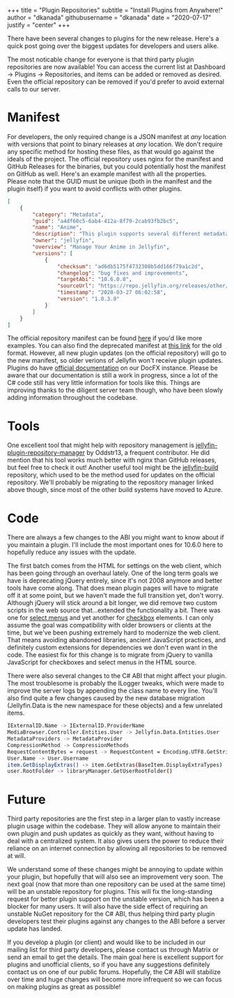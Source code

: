 +++
title = "Plugin Repositories"
subtitle = "Install Plugins from Anywhere!"
author = "dkanada"
githubusername = "dkanada"
date = "2020-07-17"
justify = "center"
+++

There have been several changes to plugins for the new release.
Here's a quick post going over the biggest updates for developers and users alike.
<!--more-->
The most noticable change for everyone is that third party plugin repositories are now available!
You can access the current list at Dashboard -> Plugins -> Repositories, and items can be added or removed as desired.
Even the official repository can be removed if you'd prefer to avoid external calls to our server.

# Manifest

For developers, the only required change is a JSON manifest at *any* location with versions that point to binary releases at *any* location.
We don't require any specific method for hosting these files, as that would go against the ideals of the project.
The official repository uses nginx for the manifest and GitHub Releases for the binaries, but you could potentially host the manifest on GitHub as well.
Here's an example manifest with all the properties.
Please note that the GUID must be unique (both in the manifest and the plugin itself) if you want to avoid conflicts with other plugins.

```json
[
    {
        "category": "Metadata",
        "guid": "a4df60c5-6ab4-412a-8f79-2cab93fb2bc5",
        "name": "Anime",
        "description": "This plugin supports several different metadata providers and options for organizing your collection.",
        "owner": "jellyfin",
        "overview": "Manage Your Anime in Jellyfin",
        "versions": [
            {
                "checksum": "ad6db5175f4732308b5dd166f79a1c2d",
                "changelog": "bug fixes and improvements",
                "targetAbi": "10.6.0.0",
                "sourceUrl": "https://repo.jellyfin.org/releases/other/whats-this-plugin.zip.gif",
                "timestamp": "2020-03-27 06:02:58",
                "version": "1.0.3.0"
            }
        ]
    }
]
```

The official repository manifest can be found <a href="https://repo.jellyfin.org/releases/plugin/manifest-stable.json">here</a> if you'd like more examples.
You can also find the deprecated manifest at <a href="https://repo.jellyfin.org/releases/plugin/manifest.json">this link</a> for the old format.
However, all new plugin updates (on the official repository) will go to the new manifest, so older verions of Jellyfin won't receive plugin updates.
Plugins do have <a href="https://jellyfin.org/docs/plugin-api/MediaBrowser.Model.Updates.html">official documentation</a> on our DocFX instance.
Please be aware that our documentation is still a work in progress, since a lot of the C# code still has very little information for tools like this.
Things are improving thanks to the diligent server team though, who have been slowly adding information throughout the codebase.

# Tools

One excellent tool that might help with repository management is <a href="https://github.com/oddstr13/jellyfin-plugin-repository-manager">jellyfin-plugin-repository-manager</a> by Oddstr13, a frequent contributor.
He did mention that his tool works much better with nginx than GitHub releases, but feel free to check it out!
Another useful tool might be the <a href="https://github.com/jellyfin/jellyfin-build">jellyfin-build</a> repository, which used to be the method used for updates on the official repository.
We'll probably be migrating to the repository manager linked above though, since most of the other build systems have moved to Azure.

# Code

There are always a few changes to the ABI you might want to know about if you maintain a plugin.
I'll include the most important ones for 10.6.0 here to hopefully reduce any issues with the update.

The first batch comes from the HTML for settings on the web client, which has been going through an overhaul lately.
One of the long term goals we have is deprecating jQuery entirely, since it's not 2008 anymore and better tools have come along.
That does mean plugin pages will have to migrate off it at some point, but we haven't made the full transition yet, don't worry.
Although jQuery will stick around a bit longer, we did remove two custom scripts in the web source that...extended the functionality a bit.
There was one for <a href="https://github.com/jellyfin/jellyfin-web/blob/release-10.5.z/src/legacy/selectmenu.js">select menus</a> and yet another for <a href="https://github.com/jellyfin/jellyfin-web/blob/release-10.5.z/src/legacy/fnchecked.js">checkbox</a> elements.
I can only assume the goal was compatibility with older browsers or clients at the time, but we've been pushing extremely hard to modernize the web client.
That means avoiding abandoned libraries, ancient JavaScript practices, and definitely custom extensions for dependencies we don't even want in the code.
The easiest fix for this change is to migrate from jQuery to vanilla JavaScript for checkboxes and select menus in the HTML source.

There were also several changes to the C# ABI that might affect your plugin.
The most troublesome is probably the ILogger tweaks, which were made to improve the server logs by appending the class name to every line.
You'll also find quite a few changes caused by the new database migration (Jellyfin.Data is the new namespace for these objects) and a few unrelated items.

```sh
IExternalID.Name -> IExternalID.ProviderName
MediaBrowser.Controller.Entities.User -> Jellyfin.Data.Entities.User
MetadataProviders -> MetadataProvider
CompressionMethod -> CompressionMethods
RequestContentBytes = request -> RequestContent = Encoding.UTF8.GetString(request)
User.Name -> User.Username
item.GetDisplayExtras() -> item.GetExtras(BaseItem.DisplayExtraTypes)
user.RootFolder -> libraryManager.GetUserRootFolder()
```

# Future

Third party repositories are the first step in a larger plan to vastly increase plugin usage within the codebase.
They will allow anyone to maintain their own plugin and push updates as quickly as they want, without having to deal with a centralized system.
It also gives users the power to reduce their reliance on an internet connection by allowing all repositories to be removed at will.

We understand some of these changes might be annoying to update within your plugin, but hopefully that will also see an improvement very soon.
The next goal (now that more than one repository can be used at the same time) will be an unstable repository for plugins.
This will fix the long-standing request for better plugin support on the unstable version, which has been a blocker for many users.
It will also have the side effect of requiring an unstable NuGet repository for the C# ABI, thus helping third party plugin developers test their plugins against any changes to the ABI before a server update has landed.

If you develop a plugin (or client) and would like to be included in our mailing list for third party developers, please contact us through Matrix or send an email to get the details.
The main goal here is excellent support for plugins and unofficial clients, so if you have any suggestions definitely contact us on one of our public forums.
Hopefully, the C# ABI will stabilize over time and huge changes will become more infrequent so we can focus on making plugins as great as possible!
